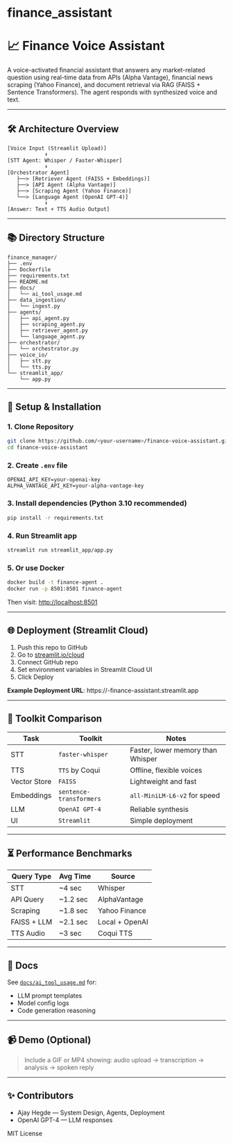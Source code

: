 # finance_assistant
# 📈 Finance Voice Assistant

A voice-activated financial assistant that answers any market-related question using real-time data from APIs (Alpha Vantage), financial news scraping (Yahoo Finance), and document retrieval via RAG (FAISS + Sentence Transformers). The agent responds with synthesized voice and text.

---

## 🛠️ Architecture Overview

```
[Voice Input (Streamlit Upload)]
            ⬇️
[STT Agent: Whisper / Faster-Whisper]
            ⬇️
[Orchestrator Agent]
   ├──> [Retriever Agent (FAISS + Embeddings)]
   ├──> [API Agent (Alpha Vantage)]
   ├──> [Scraping Agent (Yahoo Finance)]
   └──> [Language Agent (OpenAI GPT-4)]
            ⬇️
[Answer: Text + TTS Audio Output]
```

---

## 📚 Directory Structure

```
finance_manager/
├── .env
├── Dockerfile
├── requirements.txt
├── README.md
├── docs/
│   └── ai_tool_usage.md
├── data_ingestion/
│   └── ingest.py
├── agents/
│   ├── api_agent.py
│   ├── scraping_agent.py
│   ├── retriever_agent.py
│   └── language_agent.py
├── orchestrator/
│   └── orchestrator.py
├── voice_io/
│   ├── stt.py
│   └── tts.py
└── streamlit_app/
    └── app.py
```

---

## 🚀 Setup & Installation

### 1. Clone Repository

```bash
git clone https://github.com/<your-username>/finance-voice-assistant.git
cd finance-voice-assistant
```

### 2. Create `.env` file

```
OPENAI_API_KEY=your-openai-key
ALPHA_VANTAGE_API_KEY=your-alpha-vantage-key
```

### 3. Install dependencies (Python 3.10 recommended)

```bash
pip install -r requirements.txt
```

### 4. Run Streamlit app

```bash
streamlit run streamlit_app/app.py
```

### 5. Or use Docker

```bash
docker build -t finance-agent .
docker run -p 8501:8501 finance-agent
```

Then visit: [http://localhost:8501](http://localhost:8501)

---

## 🌐 Deployment (Streamlit Cloud)

1. Push this repo to GitHub
2. Go to [streamlit.io/cloud](https://streamlit.io/cloud)
3. Connect GitHub repo
4. Set environment variables in Streamlit Cloud UI
5. Click Deploy

**Example Deployment URL**: https\://<your-name>-finance-assistant.streamlit.app

---

## 🔗 Toolkit Comparison

| Task         | Toolkit                 | Notes                             |
| ------------ | ----------------------- | --------------------------------- |
| STT          | `faster-whisper`        | Faster, lower memory than Whisper |
| TTS          | `TTS` by Coqui          | Offline, flexible voices          |
| Vector Store | `FAISS`                 | Lightweight and fast              |
| Embeddings   | `sentence-transformers` | `all-MiniLM-L6-v2` for speed      |
| LLM          | `OpenAI GPT-4`          | Reliable synthesis                |
| UI           | `Streamlit`             | Simple deployment                 |

---

## ⏳ Performance Benchmarks

| Query Type  | Avg Time  | Source         |
| ----------- | --------- | -------------- |
| STT         | \~4 sec   | Whisper        |
| API Query   | \~1.2 sec | AlphaVantage   |
| Scraping    | \~1.8 sec | Yahoo Finance  |
| FAISS + LLM | \~2.1 sec | Local + OpenAI |
| TTS Audio   | \~3 sec   | Coqui TTS      |

---

## 📄 Docs

See [`docs/ai_tool_usage.md`](docs/ai_tool_usage.md) for:

* LLM prompt templates
* Model config logs
* Code generation reasoning

---

## 📹 Demo (Optional)

> Include a GIF or MP4 showing: audio upload → transcription → analysis → spoken reply

---

## ✨ Contributors

* Ajay Hegde — System Design, Agents, Deployment
* OpenAI GPT-4 — LLM responses

MIT License
